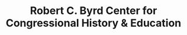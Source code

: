 ---
layout: repo
title: "Robert C. Byrd Center for Congressional History & Education"
id: 3799
permalink: repos/3799/
---